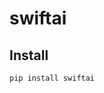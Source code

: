 # swiftai


<!-- WARNING: THIS FILE WAS AUTOGENERATED! DO NOT EDIT! -->


## Install

``` sh
pip install swiftai
```



